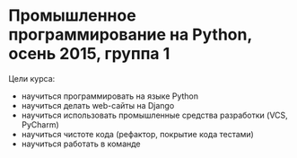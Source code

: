 # Промышленное программирование на Python, осень 2015, группа 1

Цели курса:
 - научиться программировать на языке Python
 - научиться делать web-сайты на Django
 - научиться использовать промышленные средства разработки (VCS, PyCharm)
 - научиться чистоте кода (рефактор, покрытие кода тестами)
 - научиться работать в команде



